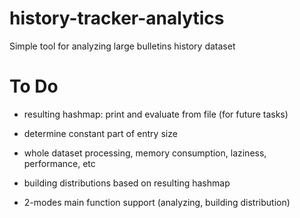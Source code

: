 history-tracker-analytics
=========================

Simple tool for analyzing large bulletins history dataset


To Do
=====
- resulting hashmap: print and evaluate from file (for future tasks)

- determine constant part of entry size
- whole dataset processing, memory consumption, laziness, performance, etc

- building distributions based on resulting hashmap 
- 2-modes main function support (analyzing, building distribution)